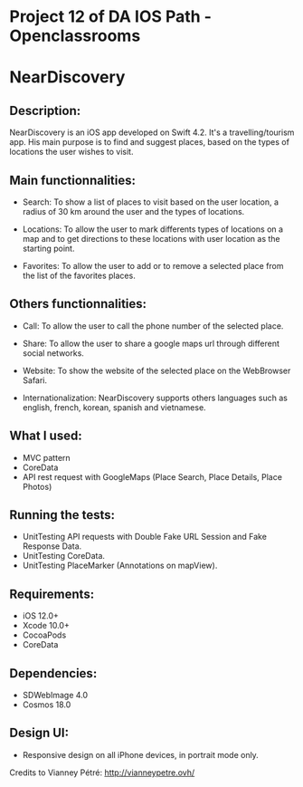 # Project 12 of DA IOS Path - Openclassrooms

# NearDiscovery

## Description:

NearDiscovery is an iOS app developed on Swift 4.2. It's a travelling/tourism app.
His main purpose is to find and suggest places, based on the types of locations the user wishes to visit. 

## Main functionnalities:

- Search: To show a list of places to visit based on the user location, a radius of 30 km around the user and the types of locations.

- Locations: To allow the user to mark differents types of locations on a map and to get directions to these locations with user location as the starting point.

- Favorites: To allow the user to add or to remove a selected place from the list of the favorites places.

## Others functionnalities:

- Call: To allow the user to call the phone number of the selected place.

- Share: To allow the user to share a google maps url through different social networks.

- Website: To show the website of the selected place on the WebBrowser Safari.

- Internationalization: NearDiscovery supports others languages such as english, french, korean, spanish and vietnamese.

## What I used:

- MVC pattern
- CoreData
- API rest request with GoogleMaps (Place Search, Place Details, Place Photos)

## Running the tests:
- UnitTesting API requests with Double Fake URL Session and Fake Response Data.
- UnitTesting CoreData.
- UnitTesting PlaceMarker (Annotations on mapView).

## Requirements:

- iOS 12.0+
- Xcode 10.0+
- CocoaPods 
- CoreData

## Dependencies:

- SDWebImage 4.0
- Cosmos 18.0

## Design UI:

- Responsive design on all iPhone devices, in portrait mode only.

Credits to Vianney Pétré: http://vianneypetre.ovh/
